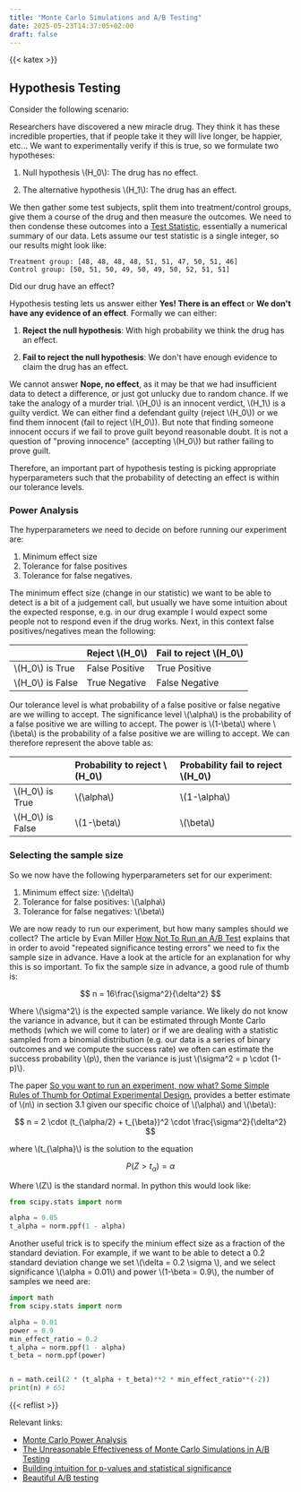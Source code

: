 ```yaml
---
title: "Monte Carlo Simulations and A/B Testing"
date: 2025-05-23T14:37:05+02:00
draft: false
---
```

{{< katex >}}

## Hypothesis Testing

Consider the following scenario:

Researchers have discovered a new miracle drug. They think it has these incredible properties, that if people take it they will live longer, be happier, etc... We want to experimentally verify if this is true, so we formulate two hypotheses:

1. Null hypothesis \\(H_0\\): The drug has no effect.

2. The alternative hypothesis \\(H_1\\): The drug has an effect.

<!-- TODO: This isn't quite right, raw data would be what I showed and test statistic would be the mean. -->

We then gather some test subjects, split them into treatment/control groups, give them a course of the drug and then measure the outcomes. We need to then condense these outcomes into a [Test Statistic](https://www.ncl.ac.uk/webtemplate/ask-assets/external/maths-resources/statistics/hypothesis-testing/test-statistic.html), essentially a numerical summary of our data. Lets assume our test statistic is a single integer, so our results might look like:

```text
Treatment group: [48, 48, 48, 48, 51, 51, 47, 50, 51, 46]
Control group: [50, 51, 50, 49, 50, 49, 50, 52, 51, 51]
```

Did our drug have an effect?

Hypothesis testing lets us answer either **Yes! There is an effect** or **We don't have any evidence of an effect**. Formally we can either:

1. **Reject the null hypothesis**: With high probability we think the drug has an effect.

2. **Fail to reject the null hypothesis**: We don't have enough evidence to claim the drug has an effect.

We cannot answer **Nope, no effect**, as it may be that we had insufficient data to detect a difference, or just got unlucky due to random chance. If we take the analogy of a murder trial. \\(H_0\\) is an innocent verdict, \\(H_1\\) is a guilty verdict. We can either find a defendant guilty (reject \\(H_0\\)) or we find them innocent (fail to reject \\(H_0\\)). But note that finding someone innocent occurs if we fail to prove guilt beyond reasonable doubt. It is not a question of "proving innocence" (accepting \\(H_0\\)) but rather failing to prove guilt.

Therefore, an important part of hypothesis testing is picking appropriate hyperparameters such that the probability of detecting an effect is within our tolerance levels.

### Power Analysis

The hyperparameters we need to decide on before running our experiment are:

1. Minimum effect size
2. Tolerance for false positives
3. Tolerance for false negatives.

The minimum effect size (change in our statistic) we want to be able to detect is a bit of a judgement call, but usually we have some intuition about the expected response, e.g. in our drug example I would expect some people not to respond even if the drug works. Next, in this context false positives/negatives mean the following:

| | Reject \\(H_0\\) | Fail to reject \\(H_0\\) |
|:---|:---|:---|
| \\(H_0\\) is True | False Positive | True Positive |
| \\(H_0\\) is False | True Negative | False Negative |

Our tolerance level is what probability of a false positive or false negative are we willing to accept. The significance level \\(\alpha\\) is the probability of a false positive we are willing to accept. The power is \\(1-\beta\\) where \\(\beta\\) is the probability of a false positive we are willing to accept. We can therefore represent the above table as:

| | Probability to reject \\(H_0\\) | Probability fail to reject \\(H_0\\) |
|:---|:---|:---|
| \\(H_0\\) is True | \\(\alpha\\) | \\(1-\alpha\\) |
| \\(H_0\\) is False | \\(1-\beta\\) | \\(\beta\\) |


### Selecting the sample size

So we now have the following hyperparameters set for our experiment:

1. Minimum effect size: \\(\delta\\)
2. Tolerance for false positives: \\(\alpha\\)
3. Tolerance for false negatives: \\(\beta\\)

We are now ready to run our experiment, but how many samples should we collect? The article by Evan Miller [How Not To Run an A/B Test](https://www.evanmiller.org/how-not-to-run-an-ab-test.html) explains that in order to avoid "repeated significance testing errors" we need to fix the sample size in advance. Have a look at the article for an explanation for why this is so important. To fix the sample size in advance, a good rule of thumb is:

$$
n = 16\frac{\sigma^2}{\delta^2}
$$

Where \\(\sigma^2\\) is the expected sample variance. We likely do not know the variance in advance, but it can be estimated through Monte Carlo methods (which we will come to later) or if we are dealing with a statistic sampled from a binomial distribution (e.g. our data is a series of binary outcomes and we compute the success rate) we often can estimate the success probability \\(p\\), then the variance is just \\(\sigma^2 = p \cdot (1-p)\\).

The paper [So you want to run an experiment, now what? Some Simple Rules of Thumb for Optimal Experimental Design.](https://www.nber.org/system/files/working_papers/w15701/w15701.pdf) provides a better estimate of \\(n\\) in section 3.1 given our specific choice of \\(\alpha\\) and \\(\beta\\):


$$
n = 2 \cdot (t_{\alpha/2} + t_{\beta})^2 \cdot \frac{\sigma^2}{\delta^2}
$$

where \\(t_{\alpha}\\) is the solution to the equation

$$
P(Z > t_{\alpha}) = \alpha
$$

Where \\(Z\\) is the standard normal. In python this would look like:

```python
from scipy.stats import norm

alpha = 0.05
t_alpha = norm.ppf(1 - alpha)
```

Another useful trick is to specify the minium effect size as a fraction of the standard deviation. For example, if we want to be able to detect a 0.2 standard deviation change we set \\(\delta = 0.2 \sigma \\), and we select significance \\(\alpha = 0.01\\) and power \\(1-\beta = 0.9\\), the number of samples we need are:

```python
import math
from scipy.stats import norm

alpha = 0.01
power = 0.9
min_effect_ratio = 0.2
t_alpha = norm.ppf(1 - alpha)
t_beta = norm.ppf(power)


n = math.ceil(2 * (t_alpha + t_beta)**2 * min_effect_ratio**(-2))
print(n) # 651
```

{{< reflist >}}

Relevant links:

- [Monte Carlo Power Analysis](https://deliveroo.engineering/2018/12/07/monte-carlo-power-analysis.html)
- [The Unreasonable Effectiveness of Monte Carlo Simulations in A/B Testing](https://bytepawn.com/unreasonable-effectiveness-monte-carlo-ab-testing.html)
- [Building intuition for p-values and statistical significance](https://bytepawn.com/building-intuition-p-values-statistical-significance.html#building-intuition-p-values-statistical-significance)
- [Beautiful A/B testing](https://bytepawn.com/beautiful-ab-testing.html#beautiful-ab-testing)
